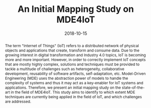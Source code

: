 ---
abstract: The term "Internet of Things" (IoT) refers to a distributed network of physical
  objects and applications that create, transform and consume data. Due to the growing
  interest in digital transformation and Industry 4.0 topics, IoT is becoming more
  and more important. However, in order to correctly implement IoT concepts that are
  mostly highly complex, solutions and techniques must be provided to tackle a multitude
  of challenges such as heterogeneity, collaborative development, reusability of software
  artifacts, self-adaptation, etc. Model-Driven Engineering (MDE) uses the abstraction
  power of models to handle the complexity of systems and thus it may act as a key-enabler
  for IoT systems and applications. Therefore, we present an initial mapping study
  on the state-of-the-art in the field of MDE4IoT. This study aims to identify to
  which extent MDE techniques are currently being applied in the field of IoT, and
  which challenges are addressed.
authors:
- Sabine Wolny
- Alexandra Mazak
- Bernhard Wally
date: '2018-10-15'
featured: false
links:
- name: Publik
  url: https://publik.tuwien.ac.at/showentry.php?ID=271557&lang=2
publication: 'Talk: 2nd International Workshop on Model-Driven Engineering for the
  Internet-of-Things (MDE4IoT), Kopenhagen; 10-15-2018; in: "Proceedings of the 2nd
  International Workshop on Model-Driven Engineering for the Internet-of-Things (MDE4IoT)",
  (2018), 524 - 529'
publication_types:
- '1'
publishDate: '2018-10-15'
title: An Initial Mapping Study on MDE4IoT
url_pdf: ''
---